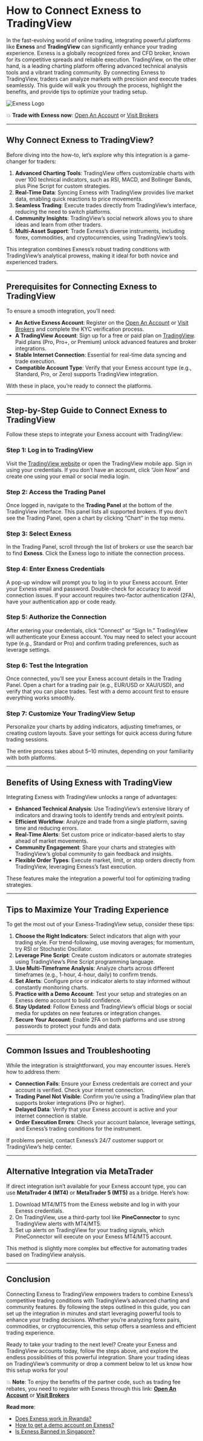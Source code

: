# How to Connect Exness to TradingView

In the fast-evolving world of online trading, integrating powerful platforms like **Exness** and **TradingView** can significantly enhance your trading experience. Exness is a globally recognized forex and CFD broker, known for its competitive spreads and reliable execution. TradingView, on the other hand, is a leading charting platform offering advanced technical analysis tools and a vibrant trading community. By connecting Exness to TradingView, traders can analyze markets with precision and execute trades seamlessly. This guide will walk you through the process, highlight the benefits, and provide tips to optimize your trading setup.

![Exness Logo](https://d3dpet1g0ty5ed.cloudfront.net/EN_Spreads_Save_20on_20every_20trade_8_1_Google_800x800.jpg)

💥 **Trade with Exness now**: [Open An Account](https://one.exnesstrack.org/boarding/sign-up/a/89rj8di4n7) or [Visit Brokers](https://one.exnesstrack.org/a/89rj8di4n7)

---

## Why Connect Exness to TradingView?

Before diving into the how-to, let’s explore why this integration is a game-changer for traders:

1. **Advanced Charting Tools**: TradingView offers customizable charts with over 100 technical indicators, such as RSI, MACD, and Bollinger Bands, plus Pine Script for custom strategies.
2. **Real-Time Data**: Syncing Exness with TradingView provides live market data, enabling quick reactions to price movements.
3. **Seamless Trading**: Execute trades directly from TradingView’s interface, reducing the need to switch platforms.
4. **Community Insights**: TradingView’s social network allows you to share ideas and learn from other traders.
5. **Multi-Asset Support**: Trade Exness’s diverse instruments, including forex, commodities, and cryptocurrencies, using TradingView’s tools.

This integration combines Exness’s robust trading conditions with TradingView’s analytical prowess, making it ideal for both novice and experienced traders.

---

## Prerequisites for Connecting Exness to TradingView

To ensure a smooth integration, you’ll need:

- **An Active Exness Account**: Register on the [Open An Account](https://one.exnesstrack.org/boarding/sign-up/a/89rj8di4n7) or [Visit Brokers](https://one.exnesstrack.org/a/89rj8di4n7) and complete the KYC verification process.
- **A TradingView Account**: Sign up for a free or paid plan on [TradingView](https://www.tradingview.com). Paid plans (Pro, Pro+, or Premium) unlock advanced features and broker integrations.
- **Stable Internet Connection**: Essential for real-time data syncing and trade execution.
- **Compatible Account Type**: Verify that your Exness account type (e.g., Standard, Pro, or Zero) supports TradingView integration.

With these in place, you’re ready to connect the platforms.

---

## Step-by-Step Guide to Connect Exness to TradingView

Follow these steps to integrate your Exness account with TradingView:

### Step 1: Log in to TradingView
Visit the [TradingView website](https://www.tradingview.com) or open the TradingView mobile app. Sign in using your credentials. If you don’t have an account, click “Join Now” and create one using your email or social media login.

### Step 2: Access the Trading Panel
Once logged in, navigate to the **Trading Panel** at the bottom of the TradingView interface. This panel lists all supported brokers. If you don’t see the Trading Panel, open a chart by clicking “Chart” in the top menu.

### Step 3: Select Exness
In the Trading Panel, scroll through the list of brokers or use the search bar to find **Exness**. Click the Exness logo to initiate the connection process.

### Step 4: Enter Exness Credentials
A pop-up window will prompt you to log in to your Exness account. Enter your Exness email and password. Double-check for accuracy to avoid connection issues. If your account requires two-factor authentication (2FA), have your authentication app or code ready.

### Step 5: Authorize the Connection
After entering your credentials, click “Connect” or “Sign In.” TradingView will authenticate your Exness account. You may need to select your account type (e.g., Standard or Pro) and confirm trading preferences, such as leverage settings.

### Step 6: Test the Integration
Once connected, you’ll see your Exness account details in the Trading Panel. Open a chart for a trading pair (e.g., EUR/USD or XAU/USD), and verify that you can place trades. Test with a demo account first to ensure everything works smoothly.

### Step 7: Customize Your TradingView Setup
Personalize your charts by adding indicators, adjusting timeframes, or creating custom layouts. Save your settings for quick access during future trading sessions.

The entire process takes about 5–10 minutes, depending on your familiarity with both platforms.

---

## Benefits of Using Exness with TradingView

Integrating Exness with TradingView unlocks a range of advantages:

- **Enhanced Technical Analysis**: Use TradingView’s extensive library of indicators and drawing tools to identify trends and entry/exit points.
- **Efficient Workflow**: Analyze and trade from a single platform, saving time and reducing errors.
- **Real-Time Alerts**: Set custom price or indicator-based alerts to stay ahead of market movements.
- **Community Engagement**: Share your charts and strategies with TradingView’s global community to gain feedback and insights.
- **Flexible Order Types**: Execute market, limit, or stop orders directly from TradingView, leveraging Exness’s fast execution.

These features make the integration a powerful tool for optimizing trading strategies.

---

## Tips to Maximize Your Trading Experience

To get the most out of your Exness-TradingView setup, consider these tips:

1. **Choose the Right Indicators**: Select indicators that align with your trading style. For trend-following, use moving averages; for momentum, try RSI or Stochastic Oscillator.
2. **Leverage Pine Script**: Create custom indicators or automate strategies using TradingView’s Pine Script programming language.
3. **Use Multi-Timeframe Analysis**: Analyze charts across different timeframes (e.g., 1-hour, 4-hour, daily) to confirm trends.
4. **Set Alerts**: Configure price or indicator alerts to stay informed without constantly monitoring charts.
5. **Practice with a Demo Account**: Test your setup and strategies on an Exness demo account to build confidence.
6. **Stay Updated**: Follow Exness and TradingView’s official blogs or social media for updates on new features or integration changes.
7. **Secure Your Account**: Enable 2FA on both platforms and use strong passwords to protect your funds and data.

---

## Common Issues and Troubleshooting

While the integration is straightforward, you may encounter issues. Here’s how to address them:

- **Connection Fails**: Ensure your Exness credentials are correct and your account is verified. Check your internet connection.
- **Trading Panel Not Visible**: Confirm you’re using a TradingView plan that supports broker integrations (Pro or higher).
- **Delayed Data**: Verify that your Exness account is active and your internet connection is stable.
- **Order Execution Errors**: Check your account balance, leverage settings, and Exness’s trading conditions for the instrument.

If problems persist, contact Exness’s 24/7 customer support or TradingView’s help center.

---

## Alternative Integration via MetaTrader

If direct integration isn’t available for your Exness account type, you can use **MetaTrader 4 (MT4)** or **MetaTrader 5 (MT5)** as a bridge. Here’s how:

1. Download MT4/MT5 from the Exness website and log in with your Exness credentials.
2. On TradingView, use a third-party tool like **PineConnector** to sync TradingView alerts with MT4/MT5.
3. Set up alerts on TradingView for your trading signals, which PineConnector will execute on your Exness MT4/MT5 account.

This method is slightly more complex but effective for automating trades based on TradingView analysis.

---

## Conclusion

Connecting Exness to TradingView empowers traders to combine Exness’s competitive trading conditions with TradingView’s advanced charting and community features. By following the steps outlined in this guide, you can set up the integration in minutes and start leveraging powerful tools to enhance your trading decisions. Whether you’re analyzing forex pairs, commodities, or cryptocurrencies, this setup offers a seamless and efficient trading experience.

Ready to take your trading to the next level? Create your Exness and TradingView accounts today, follow the steps above, and explore the endless possibilities of this powerful integration. Share your trading ideas on TradingView’s community or drop a comment below to let us know how this setup works for you!

💥 **Note**: To enjoy the benefits of the partner code, such as trading fee rebates, you need to register with Exness through this link: **[Open An Account](https://one.exnesstrack.org/boarding/sign-up/a/89rj8di4n7)** or **[Visit Brokers](https://one.exnesstrack.org/a/89rj8di4n7)**

**Read more**:
- [Does Exness work in Rwanda?](https://github.com/AlexMic9/Exness/blob/main/Does%20Exness%20Work%20in%20Rwanda%3F%20A%20Comprehensive%20Guide.md)
- [How to get a demo account on Exness?](https://github.com/AlexMic9/Exness/blob/main/How%20to%20Get%20a%20Demo%20Account%20on%20Exness%3A%20A%20Step-by-Step%20Guide.md)
- [Is Exness Banned in Singapore?](https://github.com/AlexMic9/Exness/blob/main/Is%20Exness%20Banned%20in%20Singapore%3F%20A%20Comprehensive%20Guide%20for%20Traders.md)
